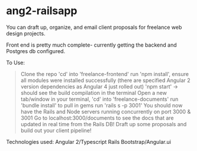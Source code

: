 # ang2-railsapp


You can draft up, organize, and email client proposals for freelance web design projects. 

Front end is pretty much complete- currently getting the backend and Postgres db configured. 

To Use:

> Clone the repo
> 'cd' into 'freelance-frontend'
> run 'npm install', ensure all modules were installed successfully (there are specified Angular 2 version dependencies as Angular 4 just rolled out)
> 'npm start' -> should see the build compilation in the terminal
> Open a new tab/window in your terminal, 'cd' into 'freelance-documents'
> run 'bundle install' to pull in gems
> run 'rails s -p 3001' 
> You should now have the Rails and Node servers running concurrently on port 3000 & 3001
> Go to localhost:3000/documents to see the docs that are updated in real time from the Rails DB!
> Draft up some proposals and build out your client pipeline! 

Technologies used:
Angular 2/Typescript 
Rails 
Bootstrap/Angular.ui 
